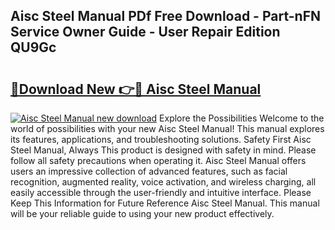 ## Aisc Steel Manual PDf Free Download - Part-nFN Service Owner Guide - User Repair Edition QU9Gc

# <h2><a href="http://bc32485.oget.top/?id=Aisc+Steel+Manual">🔗Download New 👉🔴 Aisc Steel Manual</a></h2>

[![Aisc Steel Manual new download](https://i.imgur.com/5g1atiW.png)](http://bc32485.oget.top/?id=Aisc+Steel+Manual)
Explore the Possibilities Welcome to the world of possibilities with your new Aisc Steel Manual! This manual explores its features, applications, and troubleshooting solutions. Safety First Aisc Steel Manual, Always This product is designed with safety in mind. Please follow all safety precautions when operating it. Aisc Steel Manual offers users an impressive collection of advanced features, such as facial recognition, augmented reality, voice activation, and wireless charging, all easily accessible through the user-friendly and intuitive interface. Please Keep This Information for Future Reference Aisc Steel Manual. This manual will be your reliable guide to using your new product effectively.
